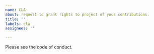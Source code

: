 ```yaml
---
name: CLA
about: request to grant rights to project of your contributions.
title: ''
labels: cla
assignees: ''

---
```


Please see the code of conduct.

